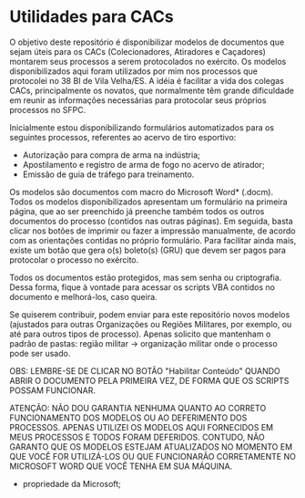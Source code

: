 # Utilidades para CACs
O objetivo deste repositório é disponibilizar modelos de documentos que sejam úteis para os CACs (Colecionadores, Atiradores e Caçadores) montarem seus processos a serem protocolados no exército. Os modelos disponibilizados aqui foram utilizados por mim nos processos que protocolei no 38 BI de Vila Velha/ES. A idéia é facilitar a vida dos colegas CACs, principalmente os novatos, que normalmente têm grande dificuldade em reunir as informações necessárias para protocolar seus próprios processos no SFPC.  

Inicialmente estou disponibilizando formulários automatizados para os seguintes processos, referentes ao acervo de tiro esportivo:
* Autorização para compra de arma na indústria;
* Apostilamento e registro de arma de fogo no acervo de atirador;
* Emissão de guia de tráfego para treinamento.

Os modelos são documentos com macro do Microsoft Word* (.docm). Todos os modelos disponibilizados apresentam um formulário na primeira página, que ao ser preenchido já preenche também todos os outros documentos do processo (contidos nas outras páginas). Em seguida, basta clicar nos botões de imprimir ou fazer a impressão manualmente, de acordo com as orientações contidas no próprio formulário. Para facilitar ainda mais, existe um botão que gera o(s) boleto(s) (GRU) que devem ser pagos para protocolar o processo no exército.

Todos os documentos estão protegidos, mas sem senha ou criptografia. Dessa forma, fique à vontade para acessar os scripts VBA contidos no documento e melhorá-los, caso queira.

Se quiserem contribuir, podem enviar para este repositório novos modelos (ajustados para outras Organizações ou Regiões Militares, por exemplo, ou até para outros tipos de processo). Apenas solicito que mantenham o padrão de pastas: região militar -> organização militar onde o processo pode ser usado.  

OBS: LEMBRE-SE DE CLICAR NO BOTÃO "Habilitar Conteúdo" QUANDO ABRIR O DOCUMENTO PELA PRIMEIRA VEZ, DE FORMA QUE OS SCRIPTS POSSAM FUNCIONAR.

ATENÇÃO: NÃO DOU GARANTIA NENHUMA QUANTO AO CORRETO FUNCIONAMENTO DOS MODELOS OU AO DEFERIMENTO DOS PROCESSOS. APENAS UTILIZEI OS MODELOS AQUI FORNECIDOS EM MEUS PROCESSOS E TODOS FORAM DEFERIDOS. CONTUDO, NÃO GARANTO QUE OS MODELOS ESTEJAM ATUALIZADOS NO MOMENTO EM QUE VOCÊ FOR UTILIZÁ-LOS OU QUE FUNCIONARÃO CORRETAMENTE NO MICROSOFT WORD QUE VOCÊ TENHA EM SUA MÁQUINA.  

* propriedade da Microsoft;
